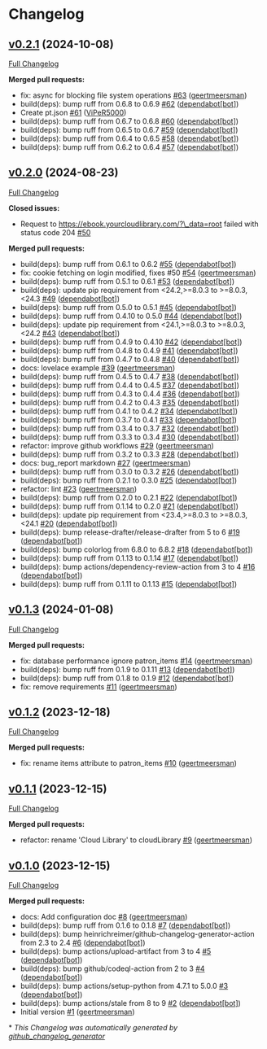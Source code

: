 # Changelog

## [v0.2.1](https://github.com/geertmeersman/cloudlibrary/tree/v0.2.1) (2024-10-08)

[Full Changelog](https://github.com/geertmeersman/cloudlibrary/compare/v0.2.0...v0.2.1)

**Merged pull requests:**

- fix: async for blocking file system operations [\#63](https://github.com/geertmeersman/cloudlibrary/pull/63) ([geertmeersman](https://github.com/geertmeersman))
- build\(deps\): bump ruff from 0.6.8 to 0.6.9 [\#62](https://github.com/geertmeersman/cloudlibrary/pull/62) ([dependabot[bot]](https://github.com/apps/dependabot))
- Create pt.json [\#61](https://github.com/geertmeersman/cloudlibrary/pull/61) ([ViPeR5000](https://github.com/ViPeR5000))
- build\(deps\): bump ruff from 0.6.7 to 0.6.8 [\#60](https://github.com/geertmeersman/cloudlibrary/pull/60) ([dependabot[bot]](https://github.com/apps/dependabot))
- build\(deps\): bump ruff from 0.6.5 to 0.6.7 [\#59](https://github.com/geertmeersman/cloudlibrary/pull/59) ([dependabot[bot]](https://github.com/apps/dependabot))
- build\(deps\): bump ruff from 0.6.4 to 0.6.5 [\#58](https://github.com/geertmeersman/cloudlibrary/pull/58) ([dependabot[bot]](https://github.com/apps/dependabot))
- build\(deps\): bump ruff from 0.6.2 to 0.6.4 [\#57](https://github.com/geertmeersman/cloudlibrary/pull/57) ([dependabot[bot]](https://github.com/apps/dependabot))

## [v0.2.0](https://github.com/geertmeersman/cloudlibrary/tree/v0.2.0) (2024-08-23)

[Full Changelog](https://github.com/geertmeersman/cloudlibrary/compare/v0.1.3...v0.2.0)

**Closed issues:**

- Request to https://ebook.yourcloudlibrary.com/?\_data=root failed with status code 204 [\#50](https://github.com/geertmeersman/cloudlibrary/issues/50)

**Merged pull requests:**

- build\(deps\): bump ruff from 0.6.1 to 0.6.2 [\#55](https://github.com/geertmeersman/cloudlibrary/pull/55) ([dependabot[bot]](https://github.com/apps/dependabot))
- fix: cookie fetching on login modified, fixes \#50 [\#54](https://github.com/geertmeersman/cloudlibrary/pull/54) ([geertmeersman](https://github.com/geertmeersman))
- build\(deps\): bump ruff from 0.5.1 to 0.6.1 [\#53](https://github.com/geertmeersman/cloudlibrary/pull/53) ([dependabot[bot]](https://github.com/apps/dependabot))
- build\(deps\): update pip requirement from \<24.2,\>=8.0.3 to \>=8.0.3,\<24.3 [\#49](https://github.com/geertmeersman/cloudlibrary/pull/49) ([dependabot[bot]](https://github.com/apps/dependabot))
- build\(deps\): bump ruff from 0.5.0 to 0.5.1 [\#45](https://github.com/geertmeersman/cloudlibrary/pull/45) ([dependabot[bot]](https://github.com/apps/dependabot))
- build\(deps\): bump ruff from 0.4.10 to 0.5.0 [\#44](https://github.com/geertmeersman/cloudlibrary/pull/44) ([dependabot[bot]](https://github.com/apps/dependabot))
- build\(deps\): update pip requirement from \<24.1,\>=8.0.3 to \>=8.0.3,\<24.2 [\#43](https://github.com/geertmeersman/cloudlibrary/pull/43) ([dependabot[bot]](https://github.com/apps/dependabot))
- build\(deps\): bump ruff from 0.4.9 to 0.4.10 [\#42](https://github.com/geertmeersman/cloudlibrary/pull/42) ([dependabot[bot]](https://github.com/apps/dependabot))
- build\(deps\): bump ruff from 0.4.8 to 0.4.9 [\#41](https://github.com/geertmeersman/cloudlibrary/pull/41) ([dependabot[bot]](https://github.com/apps/dependabot))
- build\(deps\): bump ruff from 0.4.7 to 0.4.8 [\#40](https://github.com/geertmeersman/cloudlibrary/pull/40) ([dependabot[bot]](https://github.com/apps/dependabot))
- docs: lovelace example [\#39](https://github.com/geertmeersman/cloudlibrary/pull/39) ([geertmeersman](https://github.com/geertmeersman))
- build\(deps\): bump ruff from 0.4.5 to 0.4.7 [\#38](https://github.com/geertmeersman/cloudlibrary/pull/38) ([dependabot[bot]](https://github.com/apps/dependabot))
- build\(deps\): bump ruff from 0.4.4 to 0.4.5 [\#37](https://github.com/geertmeersman/cloudlibrary/pull/37) ([dependabot[bot]](https://github.com/apps/dependabot))
- build\(deps\): bump ruff from 0.4.3 to 0.4.4 [\#36](https://github.com/geertmeersman/cloudlibrary/pull/36) ([dependabot[bot]](https://github.com/apps/dependabot))
- build\(deps\): bump ruff from 0.4.2 to 0.4.3 [\#35](https://github.com/geertmeersman/cloudlibrary/pull/35) ([dependabot[bot]](https://github.com/apps/dependabot))
- build\(deps\): bump ruff from 0.4.1 to 0.4.2 [\#34](https://github.com/geertmeersman/cloudlibrary/pull/34) ([dependabot[bot]](https://github.com/apps/dependabot))
- build\(deps\): bump ruff from 0.3.7 to 0.4.1 [\#33](https://github.com/geertmeersman/cloudlibrary/pull/33) ([dependabot[bot]](https://github.com/apps/dependabot))
- build\(deps\): bump ruff from 0.3.4 to 0.3.7 [\#32](https://github.com/geertmeersman/cloudlibrary/pull/32) ([dependabot[bot]](https://github.com/apps/dependabot))
- build\(deps\): bump ruff from 0.3.3 to 0.3.4 [\#30](https://github.com/geertmeersman/cloudlibrary/pull/30) ([dependabot[bot]](https://github.com/apps/dependabot))
- refactor: improve github workflows [\#29](https://github.com/geertmeersman/cloudlibrary/pull/29) ([geertmeersman](https://github.com/geertmeersman))
- build\(deps\): bump ruff from 0.3.2 to 0.3.3 [\#28](https://github.com/geertmeersman/cloudlibrary/pull/28) ([dependabot[bot]](https://github.com/apps/dependabot))
- docs: bug\_report markdown [\#27](https://github.com/geertmeersman/cloudlibrary/pull/27) ([geertmeersman](https://github.com/geertmeersman))
- build\(deps\): bump ruff from 0.3.0 to 0.3.2 [\#26](https://github.com/geertmeersman/cloudlibrary/pull/26) ([dependabot[bot]](https://github.com/apps/dependabot))
- build\(deps\): bump ruff from 0.2.1 to 0.3.0 [\#25](https://github.com/geertmeersman/cloudlibrary/pull/25) ([dependabot[bot]](https://github.com/apps/dependabot))
- refactor: lint [\#23](https://github.com/geertmeersman/cloudlibrary/pull/23) ([geertmeersman](https://github.com/geertmeersman))
- build\(deps\): bump ruff from 0.2.0 to 0.2.1 [\#22](https://github.com/geertmeersman/cloudlibrary/pull/22) ([dependabot[bot]](https://github.com/apps/dependabot))
- build\(deps\): bump ruff from 0.1.14 to 0.2.0 [\#21](https://github.com/geertmeersman/cloudlibrary/pull/21) ([dependabot[bot]](https://github.com/apps/dependabot))
- build\(deps\): update pip requirement from \<23.4,\>=8.0.3 to \>=8.0.3,\<24.1 [\#20](https://github.com/geertmeersman/cloudlibrary/pull/20) ([dependabot[bot]](https://github.com/apps/dependabot))
- build\(deps\): bump release-drafter/release-drafter from 5 to 6 [\#19](https://github.com/geertmeersman/cloudlibrary/pull/19) ([dependabot[bot]](https://github.com/apps/dependabot))
- build\(deps\): bump colorlog from 6.8.0 to 6.8.2 [\#18](https://github.com/geertmeersman/cloudlibrary/pull/18) ([dependabot[bot]](https://github.com/apps/dependabot))
- build\(deps\): bump ruff from 0.1.13 to 0.1.14 [\#17](https://github.com/geertmeersman/cloudlibrary/pull/17) ([dependabot[bot]](https://github.com/apps/dependabot))
- build\(deps\): bump actions/dependency-review-action from 3 to 4 [\#16](https://github.com/geertmeersman/cloudlibrary/pull/16) ([dependabot[bot]](https://github.com/apps/dependabot))
- build\(deps\): bump ruff from 0.1.11 to 0.1.13 [\#15](https://github.com/geertmeersman/cloudlibrary/pull/15) ([dependabot[bot]](https://github.com/apps/dependabot))

## [v0.1.3](https://github.com/geertmeersman/cloudlibrary/tree/v0.1.3) (2024-01-08)

[Full Changelog](https://github.com/geertmeersman/cloudlibrary/compare/v0.1.2...v0.1.3)

**Merged pull requests:**

- fix: database performance ignore patron\_items [\#14](https://github.com/geertmeersman/cloudlibrary/pull/14) ([geertmeersman](https://github.com/geertmeersman))
- build\(deps\): bump ruff from 0.1.9 to 0.1.11 [\#13](https://github.com/geertmeersman/cloudlibrary/pull/13) ([dependabot[bot]](https://github.com/apps/dependabot))
- build\(deps\): bump ruff from 0.1.8 to 0.1.9 [\#12](https://github.com/geertmeersman/cloudlibrary/pull/12) ([dependabot[bot]](https://github.com/apps/dependabot))
- fix: remove requirements [\#11](https://github.com/geertmeersman/cloudlibrary/pull/11) ([geertmeersman](https://github.com/geertmeersman))

## [v0.1.2](https://github.com/geertmeersman/cloudlibrary/tree/v0.1.2) (2023-12-18)

[Full Changelog](https://github.com/geertmeersman/cloudlibrary/compare/v0.1.1...v0.1.2)

**Merged pull requests:**

- fix: rename items attribute to patron\_items [\#10](https://github.com/geertmeersman/cloudlibrary/pull/10) ([geertmeersman](https://github.com/geertmeersman))

## [v0.1.1](https://github.com/geertmeersman/cloudlibrary/tree/v0.1.1) (2023-12-15)

[Full Changelog](https://github.com/geertmeersman/cloudlibrary/compare/v0.1.0...v0.1.1)

**Merged pull requests:**

- refactor: rename 'Cloud Library' to cloudLibrary [\#9](https://github.com/geertmeersman/cloudlibrary/pull/9) ([geertmeersman](https://github.com/geertmeersman))

## [v0.1.0](https://github.com/geertmeersman/cloudlibrary/tree/v0.1.0) (2023-12-15)

[Full Changelog](https://github.com/geertmeersman/cloudlibrary/compare/190c10535af235c7090507887c60b028ce21e64a...v0.1.0)

**Merged pull requests:**

- docs: Add configuration doc [\#8](https://github.com/geertmeersman/cloudlibrary/pull/8) ([geertmeersman](https://github.com/geertmeersman))
- build\(deps\): bump ruff from 0.1.6 to 0.1.8 [\#7](https://github.com/geertmeersman/cloudlibrary/pull/7) ([dependabot[bot]](https://github.com/apps/dependabot))
- build\(deps\): bump heinrichreimer/github-changelog-generator-action from 2.3 to 2.4 [\#6](https://github.com/geertmeersman/cloudlibrary/pull/6) ([dependabot[bot]](https://github.com/apps/dependabot))
- build\(deps\): bump actions/upload-artifact from 3 to 4 [\#5](https://github.com/geertmeersman/cloudlibrary/pull/5) ([dependabot[bot]](https://github.com/apps/dependabot))
- build\(deps\): bump github/codeql-action from 2 to 3 [\#4](https://github.com/geertmeersman/cloudlibrary/pull/4) ([dependabot[bot]](https://github.com/apps/dependabot))
- build\(deps\): bump actions/setup-python from 4.7.1 to 5.0.0 [\#3](https://github.com/geertmeersman/cloudlibrary/pull/3) ([dependabot[bot]](https://github.com/apps/dependabot))
- build\(deps\): bump actions/stale from 8 to 9 [\#2](https://github.com/geertmeersman/cloudlibrary/pull/2) ([dependabot[bot]](https://github.com/apps/dependabot))
- Initial version [\#1](https://github.com/geertmeersman/cloudlibrary/pull/1) ([geertmeersman](https://github.com/geertmeersman))



\* *This Changelog was automatically generated by [github_changelog_generator](https://github.com/github-changelog-generator/github-changelog-generator)*
